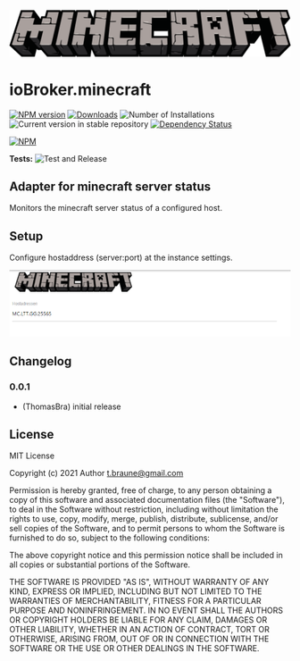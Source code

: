 ![Logo](admin/minecraft_large.png)
# ioBroker.minecraft

[![NPM version](https://img.shields.io/npm/v/iobroker.minecraft.svg)](https://www.npmjs.com/package/iobroker.minecraft)
[![Downloads](https://img.shields.io/npm/dm/iobroker.minecraft.svg)](https://www.npmjs.com/package/iobroker.minecraft)
![Number of Installations](https://iobroker.live/badges/minecraft-installed.svg)
![Current version in stable repository](https://iobroker.live/badges/minecraft-stable.svg)
[![Dependency Status](https://img.shields.io/david/ThomasBra/iobroker.minecraft.svg)](https://david-dm.org/ThomasBra/iobroker.minecraft)

[![NPM](https://nodei.co/npm/iobroker.minecraft.png?downloads=true)](https://nodei.co/npm/iobroker.minecraft/)

**Tests:** ![Test and Release](https://github.com/ThomasBra/ioBroker.minecraft/workflows/Test%20and%20Release/badge.svg)

## Adapter for minecraft server status

Monitors the minecraft server status of a configured host.

## Setup

Configure hostaddress (server:port) at the instance settings.

![Logo](admin/cfg.png)

## Changelog
<!--
	Placeholder for the next version (at the beginning of the line):
	### **WORK IN PROGRESS**
-->

### 0.0.1
* (ThomasBra) initial release

## License
MIT License

Copyright (c) 2021 Author <t.braune@gmail.com>

Permission is hereby granted, free of charge, to any person obtaining a copy
of this software and associated documentation files (the "Software"), to deal
in the Software without restriction, including without limitation the rights
to use, copy, modify, merge, publish, distribute, sublicense, and/or sell
copies of the Software, and to permit persons to whom the Software is
furnished to do so, subject to the following conditions:

The above copyright notice and this permission notice shall be included in all
copies or substantial portions of the Software.

THE SOFTWARE IS PROVIDED "AS IS", WITHOUT WARRANTY OF ANY KIND, EXPRESS OR
IMPLIED, INCLUDING BUT NOT LIMITED TO THE WARRANTIES OF MERCHANTABILITY,
FITNESS FOR A PARTICULAR PURPOSE AND NONINFRINGEMENT. IN NO EVENT SHALL THE
AUTHORS OR COPYRIGHT HOLDERS BE LIABLE FOR ANY CLAIM, DAMAGES OR OTHER
LIABILITY, WHETHER IN AN ACTION OF CONTRACT, TORT OR OTHERWISE, ARISING FROM,
OUT OF OR IN CONNECTION WITH THE SOFTWARE OR THE USE OR OTHER DEALINGS IN THE
SOFTWARE.